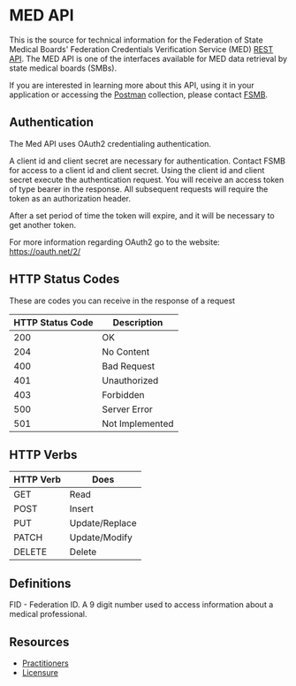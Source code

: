 # MED API


This is the source for technical information for the Federation of State Medical Boards' Federation Credentials Verification Service (MED) [REST API](https://en.wikipedia.org/wiki/Representational_state_transfer). 
The MED API is one of the interfaces available for MED data retrieval by state medical boards (SMBs). 

If you are interested in learning more about this API, using it in your application or accessing the [Postman]( https://www.getpostman.com/) collection,  please contact [FSMB](mailto:pdc@fsmb.org).


## Authentication 

The Med API uses OAuth2 credentialing authentication.

A client id and client secret are necessary for authentication. 
Contact FSMB for access to a client id and client secret. 
Using the client id and client secret execute the authentication request. 
You will receive an access token of type bearer in the response.
All subsequent requests will require the token as an authorization header. 

After a set period of time the token will expire, and it will be necessary to get another token.


For more information regarding OAuth2 go to the website: https://oauth.net/2/


## HTTP Status Codes

These are codes you can receive in the response of a request

| HTTP Status Code | Description     |
| ---------------- | --------------- |
| 200              | OK              |
| 204              | No Content      |
| 400              | Bad Request     |
| 401              | Unauthorized    |
| 403              | Forbidden       |
| 500              | Server Error    |
| 501              | Not Implemented |

## HTTP Verbs

| HTTP Verb | Does   |
| --------- | ------ |
| GET       | Read   |
| POST      | Insert |
| PUT       | Update/Replace |
| PATCH     | Update/Modify |
| DELETE    | Delete |

## Definitions

FID - Federation ID. A 9 digit number used to access information about a medical professional.

## Resources

- [Practitioners](docs/practitioners/README.md)
- [Licensure](docs/licensure/README.md)